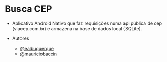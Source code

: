# Busca CEP

- Aplicativo Android Nativo que faz requisições numa api pública de cep (viacep.com.br) e armazena na base de dados local (SQLite).

- Autores
    - [@ealbuquerque](https://github.com/ealbuquerque)
    - [@mauriciobaccin](https://github.com/mauriciobaccin)
